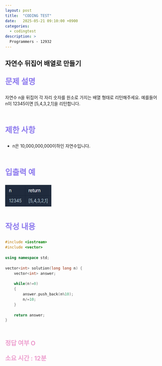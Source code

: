 ```yaml
---
layout: post
title:  "CODING TEST"
date:   2025-05-21 09:10:00 +0900
categories:
  - codingtest
description: >
  Programmers - 12932
---
```

## 자연수 뒤집어 배열로 만들기

<p style = "color:#8f7cee; font-size:25px; font-weight:bold">
문제 설명
</p>

자연수 n을 뒤집어 각 자리 숫자를 원소로 가지는 배열 형태로 리턴해주세요. 예를들어 n이 12345이면 [5,4,3,2,1]을 리턴합니다.

<br/>

<p style = "color:#8f7cee; font-size:25px; font-weight:bold">
제한 사항
</p>

- n은 10,000,000,000이하인 자연수입니다.

<br/>

<p style = "color:#8f7cee; font-size:25px; font-weight:bold">
입출력 예
</p>

<img src = "../../assets/img/codingtest/12932.png" width = "150" height = "70">

<br/>
<br/>

<p style = "color:#8f7cee; font-size:25px; font-weight:bold">
작성 내용
</p>

```C++
#include <iostream>
#include <vector>

using namespace std;

vector<int> solution(long long n) {
    vector<int> answer;
    
    while(n!=0)
    {
        answer.push_back(n%10);
        n/=10;
    }
    
    return answer;
}
```

<br/>

<p style = "color:#ed9ece; font-size:20px; font-weight:bold">
정답 여부 O
</p>

<p style = "color:#ed9ece; font-size:20px; font-weight:bold">
소요 시간 : 12분
</p>
